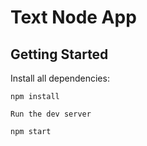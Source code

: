 # Text Node App

## Getting Started

Install all dependencies: 


```
npm install
```


```
Run the dev server
```

```
npm start
```
